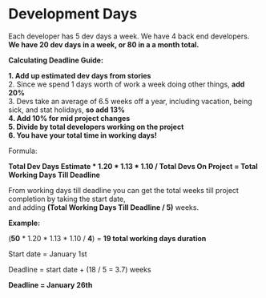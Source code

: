 # Development Days

Each developer has 5 dev days a week. We have 4 back end developers.   
**We have 20 dev days in a week, or 80 in a a month total.**

**Calculating Deadline Guide:**

**1. Add up estimated dev days from stories**  
2. Since we spend 1 days worth of work a week doing other things, **add 20%**  
3. Devs take an average of 6.5 weeks off a year, including vacation, being sick, and stat holidays, **so add 13%**  
**4. Add 10% for mid project changes**  
**5. Divide by total developers working on the project**  
**6. You have your total time in working days!**  


Formula:

**Total Dev Days Estimate * 1.20 * 1.13 * 1.10 / Total Devs On Project = Total Working Days Till Deadline**

From working days till deadline you can get the total weeks till project completion by taking the start date,   
and adding **(Total Working Days Till Deadline / 5)** weeks.

**Example:**

(**50** * 1.20 * 1.13 * 1.10 / **4**) = **19 total working days duration**

Start date = January 1st

Deadline = start date + (18 / 5 = 3.7) weeks

**Deadline = January 26th**